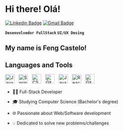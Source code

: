 # Hi there! Olá!

[![Linkedin Badge](https://img.shields.io/badge/-LinkedIn-6633cc?style=flat-square&logo=Linkedin&logoColor=white&link=https://www.linkedin.com/in/ian-castelo-68052429b//)](https://www.linkedin.com/in/ian-castelo-68052429b/)
[![Gmail Badge](https://img.shields.io/badge/-fengcastelo.dev@gmail.com-6633cc?style=flat-square&logo=Gmail&logoColor=white&link=mailto:fengcastelo.dev@gmail.com)](mailto:fengcastelo.dev@gmail.com)

**`Desenvolvedor FullStack`**
**`UI/UX Desing`**

## My name is Feng Castelo!

## Languages and Tools
<img align="left" alt="Java" width="30px" style="padding-right:10px;" src="https://cdn.jsdelivr.net/gh/devicons/devicon/icons/java/java-original.svg"/>
<img align="left" alt="Spring" width="30px" style="padding-right:10px;" src="https://cdn.jsdelivr.net/gh/devicons/devicon/icons/spring/spring-original.svg" />
<img align="left" alt="CSS" width="30px" style="padding-right:10px;" src="https://cdn.jsdelivr.net/gh/devicons/devicon/icons/css3/css3-plain.svg" />
<img align="left" alt="Git" width="30px" style="padding-right:10px;" src="https://cdn.jsdelivr.net/gh/devicons/devicon@latest/icons/python/python-original.svg" />
<img align="left" alt="JavaScript" width="30px" style="padding-right:10px;" src="https://cdn.jsdelivr.net/gh/devicons/devicon/icons/javascript/javascript-plain.svg" />
<img align="left" alt="React" width="30px" style="padding-right:10px;" src="https://cdn.jsdelivr.net/gh/devicons/devicon/icons/react/react-original.svg" />
<img align="left" alt="Git" width="30px" style="padding-right:10px;" src="https://cdn.jsdelivr.net/gh/devicons/devicon/icons/git/git-original.svg" />
          
<br />

<br />

- 👩‍💻 Full-Stack Developer
  
- 🎓 Studying Computer Science (Bachelor's degree)

- 🌐 Passionate about Web/Software development

-  💡 Dedicated to solve new problems/challenges
